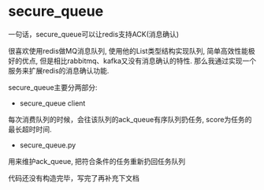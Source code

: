 # secure_queue

一句话，secure_queue可以让redis支持ACK(消息确认)

很喜欢使用redis做MQ消息队列, 使用他的List类型结构实现队列, 简单高效性能极好的优点, 但是相比rabbitmq、kafka又没有消息确认的特性. 那么我通过实现一个服务来扩展redis的消息确认功能. 

secure_queue主要分两部分:  

* secure_queue client

每次消费队列的时候，会往该队列的ack_queue有序队列扔任务, score为任务的最长超时时间.

* secure_queue.py

用来维护ack_queue, 把符合条件的任务重新扔回任务队列

代码还没有构造完毕，写完了再补充下文档
